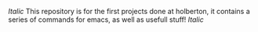 *Italic* This repository is for the first projects done at holberton, it contains a series of commands for emacs, as well as usefull stuff! *Italic*
